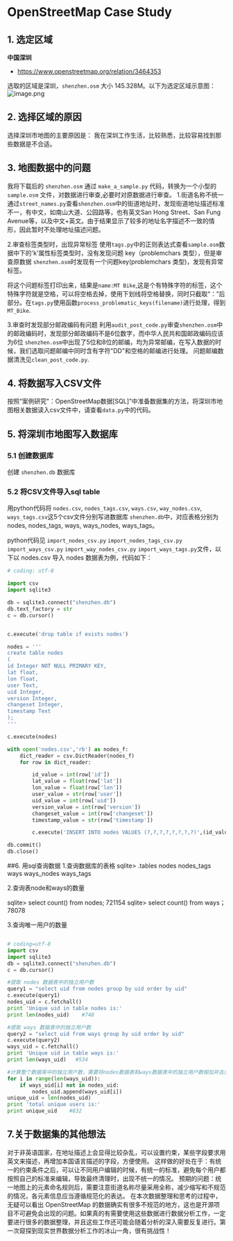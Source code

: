 
# OpenStreetMap Case Study 

## 1. 选定区域

**中国深圳**
- https://www.openstreetmap.org/relation/3464353

选取的区域是深圳，`shenzhen.osm` 大小 145.328M。以下为选定区域示意图：
![image.png](https://upload-images.jianshu.io/upload_images/9246628-bc9e4e32031ea43f.png?imageMogr2/auto-orient/strip%7CimageView2/2/w/1240)

## 2. 选择区域的原因
选择深圳市地图的主要原因是： 我在深圳工作生活，比较熟悉，比较容易找到那些数据是不合适。

## 3. 地图数据中的问题
我将下载后的 `shenzhen.osm` 通过 `make_a_sample.py` 代码，转换为一个小型的 `sample.osm` 文件，对数据进行审查,必要时对原数据进行审查。
1.街道名称不统一
通过`street_names.py`查看`shenzhen.osm`中的街道地址时，发现街道地址描述标准不一，有中文，如南山大道、公园路等，也有英文San Hong Street、San Fung Avenue等，以及中文+英文。由于结果显示了较多的地址名字描述不一致的情形，因此暂时不处理地址描述问题。

2.审查标签类型时，出现异常标签
使用`tags.py`中的正则表达式查看`sample.osm`数据中<tag>下的'k'属性标签类型时，没有发现问题 key（problemchars 类型），但是审查原数据
`shenzhen.osm`时发现有一个问题key(problemchars 类型)，发现有异常标签。

将这个问题标签打印出来，结果是`name:MT Bike`,这是个有特殊字符的标签，这个特殊字符就是空格，可以将空格去掉，使用下划线将空格替换，同时只截取“：”后部分。在`tags.py`使用函数`process_problematic_keys(filename)`进行处理，得到`MT_Bike`.

3.审查时发现部分邮政编码有问题
利用`audit_post_code.py`审查`shenzhen.osm`中的邮政编码时，发现部分邮政编码不是6位数字，而中华人民共和国邮政编码应该为6位
`shenzhen.osm`中出现了5位和8位的邮编，均为异常邮编，在写入数据的时候，我们选取问题邮编中同时含有字符"DD"和空格的邮编进行处理。
问题邮编数据清洗见`clean_post_code.py`.

## 4. 将数据写入CSV文件
按照“案例研究"：OpenStreetMap数据[SQL]”中准备数据集的方法，将深圳市地图相关数据读入csv文件中，请查看`data.py`中的代码。

## 5. 将深圳市地图写入数据库
### 5.1 创建数据库
创建 `shenzhen.db` 数据库

### 5.2 将CSV文件导入sql table 
用python代码将 `nodes.csv`, `nodes_tags.csv`, `ways.csv`, `way_nodes.csv`, `ways_tags.csv`这5个csv文件分别写进数据库 `shenzhen.db`中，对应表格分别为 nodes, nodes_tags, ways, ways_nodes, ways_tags。

python代码见 `import_nodes_csv.py` `import_nodes_tags_csv.py` `import_ways_csv.py` `import_way_nodes_csv.py` `import_ways_tags.py`文件，以下以 nodes.csv 导入 nodes 数据表为例，代码如下：
```python
# coding: utf-8

import csv
import sqlite3

db = sqlite3.connect("shenzhen.db")
db.text_factory = str
c = db.cursor()


c.execute('drop table if exists nodes')

nodes = '''
create table nodes
(
id Integer NOT NULL PRIMARY KEY,
lat float,
lon float,
user Text,
uid Integer,
version Integer,
changeset Integer,
timestamp Text
);
'''

c.execute(nodes) 

with open('nodes.csv','rb') as nodes_f: 
    dict_reader = csv.DictReader(nodes_f) 
    for row in dict_reader:

        id_value = int(row['id'])
        lat_value = float(row['lat'])
        lon_value = float(row['lon'])
        user_value = str(row['user'])
        uid_value = int(row['uid'])
        version_value = int(row['version'])
        changeset_value = int(row['changeset'])
        timestamp_value = str(row['timestamp'])

        c.execute('INSERT INTO nodes VALUES (?,?,?,?,?,?,?,?)',(id_value,lat_value,lon_value,user_value,uid_value,version_value,changeset_value,timestamp_value))

db.commit()
db.close()
```

##6. 用sql查询数据
1.查询数据库的表格
sqlite> .tables
nodes nodes_tags ways ways_nodes ways_tags

2.查询表node和ways的数量

sqlite> select count() from nodes; 721154 
sqlite> select count() from ways； 78078

3.查询唯一用户的数量

```python

# coding=utf-8
import csv
import sqlite3
db = sqlite3.connect("shenzhen.db")
c = db.cursor()

#提取 nodes 数据表中的独立用户数
query1 = "select uid from nodes group by uid order by uid"
c.execute(query1)
nodes_uid = c.fetchall()
print 'Unique uid in table nodes is:'
print len(nodes_uid)    #748

#提取 ways 数据表中的独立用户数
query2 = "select uid from ways group by uid order by uid"
c.execute(query2)
ways_uid = c.fetchall()
print 'Unique uid in table ways is:'
print len(ways_uid)   #534

#计算整个数据库中的独立用户数，需要将nodes数据表和ways数据表中的独立用户数相加并去重
for i in range(len(ways_uid)):
    if ways_uid[i] not in nodes_uid:
        nodes_uid.append(ways_uid[i])
unique_uid = len(nodes_uid)
print 'total unique users is:'
print unique_uid    #832

```
## 7.关于数据集的其他想法
对于非英语国家，在地址描述上会显得比较杂乱，可以设置约束，某些字段要求用英文来描述，再增加本国语言描述的字段，方便使用。
这样做的好处在于：有统一的约束条件之后，可以让不同用户编辑的时候，有统一的标准，避免每个用户都按照自己的标准来编辑，导致最终清理时，出现不统一的情况。
预期的问题：统一地图上的元素命名规则后，需要注意街道名称尽量采用全称，减少缩写和不规范的情况，各元素信息应当遵循规范化的表达。
在本次数据整理和思考的过程中，无疑可以看出 OpenStreetMap 的数据确实有很多不规范的地方，这也是开源项目不可避免会出现的问题。如果真的有需要使用这些数据进行数据分析工作，一定要进行很多的数据整理，并且这些工作还可能会随着分析的深入需要反复进行。第一次窥探到现实世界数据分析工作的冰山一角，很有挑战性！
